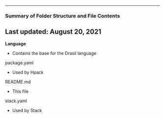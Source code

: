 --------------------------------------------------
### Summary of Folder Structure and File Contents
Last updated: August 20, 2021
--------------------------------------------------

**Language**
  - Contains the base for the Drasil language
 
package.yaml
  - Used by Hpack

README.md
  - This file

stack.yaml
  - Used by Stack